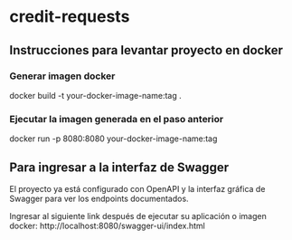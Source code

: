 # credit-requests

## Instrucciones para levantar proyecto en docker

### Generar imagen docker
docker build -t your-docker-image-name:tag .
### Ejecutar la imagen generada en el paso anterior
docker run -p 8080:8080 your-docker-image-name:tag

## Para ingresar a la interfaz de Swagger

El proyecto ya está configurado con OpenAPI y la interfaz gráfica de Swagger para ver los endpoints documentados.

Ingresar al siguiente link después de ejecutar su aplicación o imagen docker: http://localhost:8080/swagger-ui/index.html

